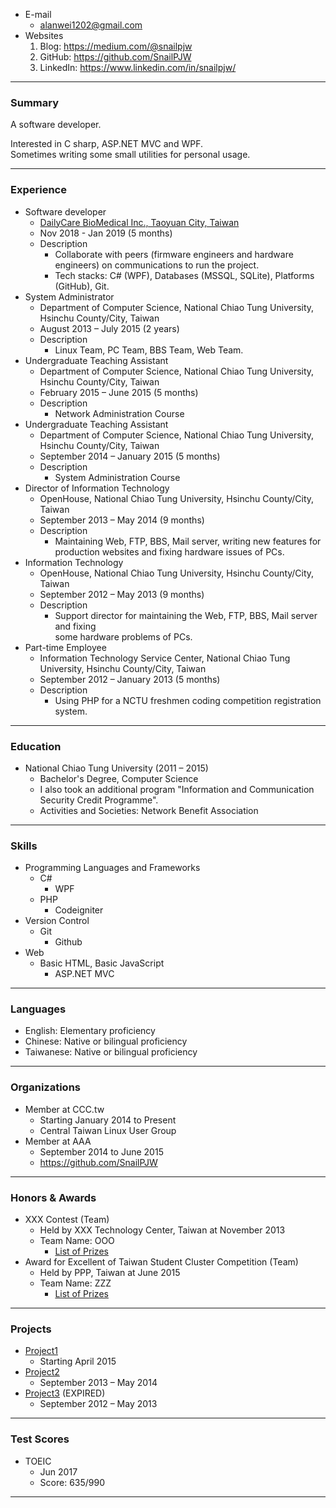 + E-mail  
    + alanwei1202@gmail.com  
+ Websites  
    1. Blog: <https://medium.com/@snailpjw>  
    2. GitHub: <https://github.com/SnailPJW>  
    3. LinkedIn: <https://www.linkedin.com/in/snailpjw/>  
  
---  
  
###  Summary  
  
A software developer.  
  
Interested in C sharp, ASP.NET MVC and WPF.  
Sometimes writing some small utilities for personal usage.  
  
---  
  
###  Experience  
  
+ Software developer  
    + [DailyCare BioMedical Inc., Taoyuan City, Taiwan](https://www.dcbiomed.com/webls-en-us/index.html)  
    + Nov 2018 - Jan 2019 (5 months)  
    + Description  
        + Collaborate with peers (firmware engineers and hardware engineers) on communications to run the project.
        + Tech stacks: C# (WPF), Databases (MSSQL, SQLite), Platforms (GitHub), Git.  
+ System Administrator  
    + Department of Computer Science, National Chiao Tung University, Hsinchu County/City, Taiwan  
    + August 2013 – July 2015 (2 years)  
    + Description  
        + Linux Team, PC Team, BBS Team, Web Team.  
+ Undergraduate Teaching Assistant  
    + Department of Computer Science, National Chiao Tung University, Hsinchu County/City, Taiwan  
    + February 2015 – June 2015 (5 months)  
    + Description  
        + Network Administration Course  
+ Undergraduate Teaching Assistant  
    + Department of Computer Science, National Chiao Tung University, Hsinchu County/City, Taiwan  
    + September 2014 – January 2015 (5 months)  
    + Description  
        + System Administration Course  
+ Director of Information Technology  
    + OpenHouse, National Chiao Tung University, Hsinchu County/City, Taiwan  
    + September 2013 – May 2014 (9 months)  
    + Description  
        + Maintaining Web, FTP, BBS, Mail server, writing new features for production websites and fixing hardware issues of PCs.  
+ Information Technology  
    + OpenHouse, National Chiao Tung University, Hsinchu County/City, Taiwan  
    + September 2012 – May 2013 (9 months)  
    + Description  
        + Support director for maintaining the Web, FTP, BBS, Mail server and fixing  
some hardware problems of PCs.  
+ Part-time Employee  
    + Information Technology Service Center, National Chiao Tung University, Hsinchu County/City, Taiwan  
    + September 2012 – January 2013 (5 months)  
    + Description  
        + Using PHP for a NCTU freshmen coding competition registration system.  
  
---  
  
###  Education  
  
+ National Chiao Tung University (2011  –  2015)  
    + Bachelor's Degree, Computer Science  
    + I also took an additional program "Information and Communication Security Credit Programme".  
    + Activities and Societies: Network Benefit Association  
  
---  
  
###  Skills  
  
+ Programming Languages and Frameworks  
    + C#  
        + WPF  
    + PHP  
        + Codeigniter
+ Version Control  
    + Git  
        + Github
+ Web  
    + Basic HTML, Basic JavaScript    
        + ASP.NET MVC
  
---  
  
###  Languages  
  
+ English: Elementary proficiency  
+ Chinese: Native or bilingual proficiency  
+ Taiwanese: Native or bilingual proficiency  
---  
  
###  Organizations  
  
+  Member at CCC.tw  
    + Starting  January 2014 to Present  
    + Central Taiwan Linux User Group  
+  Member at AAA  
    + September 2014 to June 2015
    + <https://github.com/SnailPJW>  
---  
  
###  Honors & Awards  
  
+ XXX Contest (Team)  
    + Held by XXX Technology Center, Taiwan at November 2013  
    + Team Name: OOO  
        + [List of Prizes](https://github.com/SnailPJW)  
+ Award for Excellent of Taiwan Student Cluster Competition (Team)  
    + Held by PPP, Taiwan at June 2015  
    + Team Name: ZZZ  
        + [List of Prizes](https://github.com/SnailPJW)  
  
---  
  
###  Projects  
  
+ [Project1](https://github.com/SnailPJW)  
    + Starting  April 2015 
+ [Project2](https://github.com/SnailPJW)
    + September 2013  –  May 2014  
+ [Project3](https://github.com/SnailPJW) (EXPIRED)  
    + September 2012  –  May 2013  
  
---  
  
###  Test Scores  
  
+ TOEIC  
    + Jun 2017  
    + Score: 635/990  
  
---  
